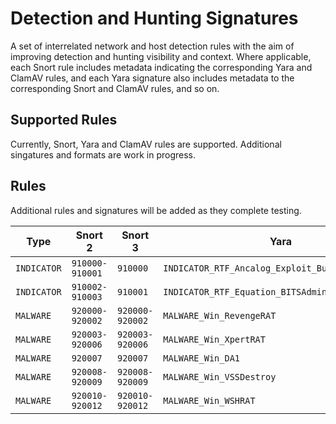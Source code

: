# Detection and Hunting Signatures

A set of interrelated network and host detection rules with the aim of improving detection and hunting visibility and context. Where applicable, each Snort rule includes metadata indicating the corresponding Yara and ClamAV rules, and each Yara signature also includes metadata to the corresponding Snort and ClamAV rules, and so on.

## Supported Rules

Currently, Snort, Yara and ClamAV rules are supported. Additional singatures and formats are work in progress.

## Rules

Additional rules and signatures will be added as they complete testing.

| Type            | Snort 2             | Snort 3             | Yara                                                 | ClamAV                                            |
|-----------------|---------------------|---------------------|------------------------------------------------------|---------------------------------------------------|
| ```INDICATOR``` | ```910000-910001``` | ```910000```        | ```INDICATOR_RTF_Ancalog_Exploit_Builder_Document``` | ```INDICATOR.RTF.AncalogExploitBuilderDocument``` |
| ```INDICATOR``` | ```910002-910003``` | ```910001```        | ```INDICATOR_RTF_Equation_BITSAdmin_Downloader```    | ```INDICATOR.RTF.EquationBITSAdminDownloader```   |
| ```MALWARE```   | ```920000-920002``` | ```920000-920002``` | ```MALWARE_Win_RevengeRAT```                         | ```MALWARE.Win.RevengeRAT```                      |
| ```MALWARE```   | ```920003-920006``` | ```920003-920006``` | ```MALWARE_Win_XpertRAT```                           | ```MALWARE.Win.XpertRAT```                        |
| ```MALWARE```   | ```920007```        | ```920007```        | ```MALWARE_Win_DA1```                                | ```MALWARE.Win.DA1```                             |
| ```MALWARE```   | ```920008-920009``` | ```920008-920009``` | ```MALWARE_Win_VSSDestroy```                         | ```MALWARE.Win.VSSDestroy```                      |
| ```MALWARE```   | ```920010-920012``` | ```920010-920012``` | ```MALWARE_Win_WSHRAT```                             | ```MALWARE.Win.WSHRAT```                          |
